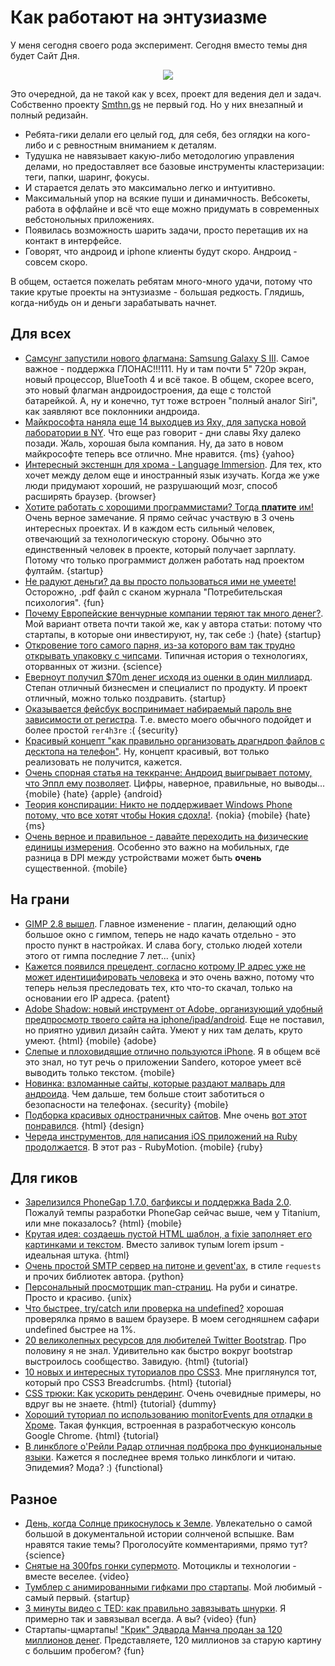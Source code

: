 # Как работают на энтузиазме
У меня сегодня своего рода эксперимент. Сегодня вместо темы дня будет Сайт Дня.

<div style="text-align: center"><a href='http://thn.gs'><img src='http://addmeto.cc/images/posts/thn-gs-screenshot.png' style='float: none' /></a></div>

Это очередной, да не такой как у всех, проект для ведения дел и задач. Собственно проекту [Smthn.gs](http://thn.gs/) не первый год. Но у них внезапный и полный редизайн. 

* Ребята-гики делали его целый год, для себя, без оглядки на кого-либо и с ревностным вниманием к деталям.
* Тудушка не навязывает какую-либо методологию управления делами, но предоставляет все базовые инструменты кластеризации: теги, папки, шаринг, фокусы.
* И старается делать это максимально легко и интуитивно.
* Максимальный упор на всякие пуши и динамичность. Вебсокеты, работа в оффлайне и всё что еще можно придумать в современных вебстонольных приложениях.
* Появилась возможность шарить задачи, просто перетащив их на контакт в интерфейсе.
* Говорят, что андроид и iphone клиенты будут скоро. Андроид - совсем скоро.

В общем, остается пожелать ребятам много-много удачи, потому что такие крутые проекты на энтузиазме - большая редкость.
Глядишь, когда-нибудь он и деньги зарабатывать начнет.


## Для всех
* [Самсунг запустили нового флагмана: Samsung Galaxy S III](http://techcrunch.com/2012/05/03/samsung-galaxy-s-iii-officia/). Самое важное - поддержка ГЛОНАС!!!111. Ну и там почти 5" 720p экран, новый процессор, BlueTooth 4 и всё такое. В общем, скорее всего, это новый флагман андроидостроения, да еще с толстой батарейкой. А, ну и конечно, тут тоже встроен "полный аналог Siri", как заявляют все поклонники андроида.
* [Майкрософта наняла еще 14 выходцев из Яху, для запуска новой лаборатории в NY](http://allthingsd.com/20120502/microsoft-hires-14-yahoo-researchers-to-kickstart-new-nyc-research-lab/). Что еще раз говорит - дни славы Яху далеко позади. Жаль, хорошая была компания. Ну, да зато в новом майкрософте теперь все отлично. Мне нравится. {ms} {yahoo}
* [Интересный экстеншн для хрома - Language Immersion](https://chrome.google.com/webstore/detail/bedbecnakfcpmkpddjfnfihogkaggkhl). Для тех, кто хочет между делом еще и иностранный язык изучать. Когда же уже люди придумают хороший, не разрушающий мозг, способ расширять браузер. {browser}
* [Хотите работать с хорошими программистами? Тогда **платите** им!](http://www.irrlicht3d.org/pivot/entry.php?id=1295) Очень верное замечание. Я прямо сейчас участвую в 3 очень интересных проектах. И в каждом есть сильный человек, отвечающий за технологическую сторону. Обычно это единственный человек в проекте, который получает зарплату. Потому что только программист должен работать над проектом фултайм. {startup}
* [Не радуют деньги? да вы просто пользоваться ими не умеете!](http://www.wjh.harvard.edu/~dtg/DUNN%20GILBERT%20&%20WILSON%20%282011%29.pdf) Осторожно, .pdf файл с сканом журнала "Потребительская психология". {fun}
* [Почему Европейские венчурные компании теряют так много денег?](http://www.kernelmag.com/yiannopoulos/2066/gurgle-gurgle-gurgle/). Мой вариант ответа почти такой же, как у автора статьи: потому что стартапы, в которые они инвестируют, ну, так себе :) {hate} {startup}
* [Откровение того самого парня, из-за которого вам так трудно открывать упаковку с чипсами](http://www.rheothing.com/2012/05/im-that-guy.html). Типичная история о технологиях, оторванных от жизни. {science}
* [Еверноут получил $70m денег исходя из оценки в один миллиард](http://techcrunch.com/2012/05/03/evernote-70-million/). Степан отличный бизнесмен и специалист по продукту. И проект отличный, можно только поздравить. {startup}
* [Оказывается фейсбук воспринимает набираемый пароль вне зависимости от регистра](http://www.labnol.org/internet/facebook-account-passwords/21241/). Т.е. вместо моего обычного подойдет и более простой `rer4h3re` :( {security}
* [Красивый концепт "как правильно организовать драгндроп файлов с десктопа на телефон"](http://www.fastcodesign.com/1669665/watch-this-ingenious-ui-idea-for-dragging-files-from-your-phone-to-computer). Ну, концепт красивый, вот только реализовать не получится, кажется.
* [Очень спорная статья на теккранче: Андроид выигрывает потому, что Эппл ему позволяет](http://techcrunch.com/2012/05/02/winning-in-neither-name-nor-spirit/). Цифры, наверное, правильные, но выводы... {mobile} {hate} {apple} {android}
* [Теория конспирации: Никто не поддерживает Windows Phone потому, что все хотят чтобы Нокия сдохла!](http://www.intomobile.com/2012/05/03/conspiracy-theory-no-one-supporting-windows-phone-because-everyone-wants-see-nokia-die/). {nokia} {mobile} {hate} {ms}
* [Очень верное и правильное - давайте переходить на физические единицы измерения](http://smus.com/physical-units/). Особенно это важно на мобильных, где разница в DPI между устройствами может быть **очень** существенной. {mobile}

## На грани
* [GIMP 2.8 вышел](http://www.webupd8.org/2012/05/gimp-28-stable-finally-available-for.html). Главное изменение - плагин, делающий одно большое окно с гимпом, теперь не надо качать отдельно - это просто пункт в настройках. И слава богу, столько людей хотели этого от гимпа последние 7 лет... {unix}
* [Кажется появился прецедент, согласно котрому IP адрес уже не может идентицифировать человека](http://torrentfreak.com/judge-an-ip-address-doesnt-identify-a-person-120503/) и это очень важно, потому что теперь нельзя преследовать тех, кто что-то скачал, только на основании его IP адреса. {patent}
* [Adobe Shadow: новый инструмент от Adobe, организующий удобный предпросмотр твоего сайта на iphone/ipad/android](http://html.adobe.com/toolsandservices/shadow/). Еще не поставил, но приятно удивил дизайн сайта. Умеют у них там делать, круто умеют. {html} {mobile} {adobe}
* [Слепые и плоховидящие отлично пользуются iPhone](http://www.theatlantic.com/technology/archive/2012/05/how-the-blind-are-reinventing-the-iphone/256589/). Я в общем всё это знал, но тут речь о приложении Sandero, которое умеет всё выводить только текстом. {mobile}
* [Новинка: взломанные сайты, которые раздают малварь для андроида](http://www.zdnet.com/blog/security/a-first-hacked-sites-with-android-drive-by-download-malware/11810). Чем дальше, тем больше стоит заботиться о безопасности на телефонах. {security} {mobile}
* [Подборка красивых одностраничных сайтов](http://www.webdesignerdepot.com/2012/05/roundup-of-single-page-websites/). Мне очень [вот этот понравился](http://www.anthonyfonte.com/). {html} {design}
* [Череда инструментов, для написания iOS приложений на Ruby продолжается](http://arstechnica.com/business/news/2012/05/exclusive-building-ruby-ios-applications-with-rubymotion.ars). В этот раз - RubyMotion. {mobile} {ruby}


## Для гиков
* [Зарелизился PhoneGap 1.7.0, багфиксы и поддержка Bada 2.0](http://phonegap.com/2012/05/02/phonegap-1-7-0-released/). Пожалуй темпы разработки PhoneGap сейчас выше, чем у Titanium, или мне показалось? {html} {mobile}
* [Крутая идея: создаешь пустой HTML шаблон, а fixie заполняет его картинками и текстом](http://fixiejs.com/). Вместо заливок тупым lorem ipsum - идеальная штука. {html}
* [Очень простой SMTP сервер на питоне и  gevent'ах](https://github.com/kennethreitz/inbox.py), в стиле `requests` и прочих библиотек автора. {python}
* [Персональный просмотрщик man-страниц](https://github.com/jimeh/manservant). На руби и синатре. Просто и красиво. {unix}
* [Что быстрее, try/catch или проверка на undefined?](http://jsperf.com/try-catch-error-perf/3) хорошая проверялка прямо в вашем браузере. В моем сегодняшнем сафари undefined быстрее на 1%.
* [20 великолепных ресурсов для любителей Twitter Bootstrap](http://designshack.net/articles/css/20-awesome-resources-for-twitter-bootstrap-lovers/). Про половину я не знал. Удивительно как быстро вокруг bootstrap выстроилось сообщество. Завидую. {html} {tutorial}
* [10 новых и интересных туториалов про CSS3](http://www.gonzoblog.nl/2012/05/10-fresh-and-useful-pure-css3-tutorials-no-javascript/). Мне приглянулся тот, который про CSS3 Breadcrumbs. {html} {tutorial}
* [CSS трюки: Как ускорить рендеринг](http://www.onextrapixel.com/2012/05/03/css-tricks-how-to-speed-up-css-rendering/). Очень очевидные примеры, но вдруг вы не знаете. {html} {tutorial} {dummy}
* [Хороший туториал по использованию monitorEvents для отладки в Хроме](http://www.briangrinstead.com/blog/chrome-developer-tools-monitorevents). Такая функция, встроенная в разработческую консоль Google Chrome. {html} {tutorial}
* [В линкблоге о'Рейли Радар отличная подброка про функциональные языки](http://radar.oreilly.com/2012/05/functional-languages-functional-techniques.html). Кажется я последнее время только линкблоги и читаю. Эпидемия? Мода? :) {functional}

## Разное
* [День, когда Солнце прикоснулось к Земле](http://arstechnica.com/science/news/2012/05/1859s-great-auroral-stormthe-week-the-sun-touched-the-earth.ars). Увлекательно о самой большой в документальной истории солнченой вспышке. Вам нравятся такие темы? Проголосуйте комментариями, прямо тут? {science}
* [Снятые на 300fps гонки супермото](http://vimeo.com/40853735). Мотоциклы и технологии - вместе веселее. {video}
* [Тумблер с анимированными гифками про стартапы](http://runningastartup.tumblr.com/). Мой любимый - самый первый. {startup}
* [3 минуты видео с TED: как правильно завязывать шнурки](http://www.ted.com/talks/terry_moore_how_to_tie_your_shoes.html). Я примерно так и завязывал всегда. А вы? {video} {fun}
* Стартапы-щмартапы! ["Крик" Эдварда Манча продан за 120 миллионов денег](http://edition.cnn.com/2012/05/02/us/new-york-the-scream/index.html). Представляете, 120 миллионов за старую картину с большим пробегом? {fun}